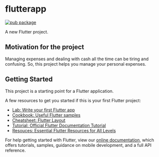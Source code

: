 # flutterapp
[![pub package](https://img.shields.io/badge/iamvpa-FPS%20Coder-green)](https://pub.dartlang.org/packages/flutter_tags)

A new Flutter project.

## Motivation for the project
Managing expenses and dealing with cash all the time can be tiring and confusing. So, this project helps you manage your personal expenses.

## Getting Started

This project is a starting point for a Flutter application.

A few resources to get you started if this is your first Flutter project:

- [Lab: Write your first Flutter app](https://flutter.dev/docs/get-started/codelab)
- [Cookbook: Useful Flutter samples](https://flutter.dev/docs/cookbook)
- [Cheatsheet: Flutter Layout](https://medium.com/flutter-community/flutter-layout-cheat-sheet-5363348d037e)
- [Tutorial: Official Flutter Documentation Tutorial](https://flutter.dev/docs/reference/tutorials)
- [Resouces: Essential Flutter Resources for All Levels](https://instabug.com/blog/essential-flutter-resources-for-all-levels/)

For help getting started with Flutter, view our
[online documentation](https://flutter.dev/docs), which offers tutorials,
samples, guidance on mobile development, and a full API reference.
